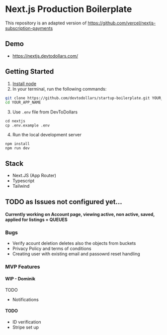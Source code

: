 # Next.js Production Boilerplate

This repository is an adapted version of https://github.com/vercel/nextjs-subscription-payments 

## Demo

- https://nextjs.devtodollars.com/

## Getting Started

1. [Install node](https://nodejs.org/en/download)
2. In your terminal, run the following commands:

```bash
git clone https://github.com/devtodollars/startup-boilerplate.git YOUR_APP_NAME
cd YOUR_APP_NAME
```
3. Use `.env` file from DevToDollars
```
cd nextjs
cp .env.example .env
```
4. Run the local development server
```
npm install
npm run dev
```

## Stack

- Next.JS (App Router)
- Typescript
- Tailwind


## TODO as Issues not configured yet...

#### Currently working on  Account page, viewing active, non active, saved, applied for listings + QUEUES

### Bugs

* Verify acount deletion deletes also the objects from buckets
* Privacy Policy and terms of conditions
* Creating user with existing email and passowrd reset handling


### MVP Features

#### WIP - Dominik

TODO
* Notifications


#### TODO
* ID verification
* Stripe set up 



